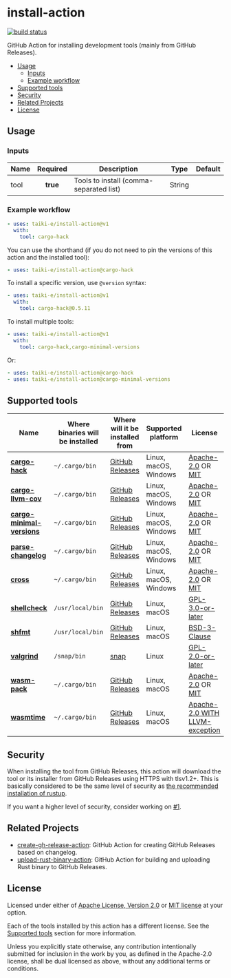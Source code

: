 # install-action

[![build status](https://img.shields.io/github/workflow/status/taiki-e/install-action/CI/main?style=flat-square&logo=github)](https://github.com/taiki-e/install-action/actions)

GitHub Action for installing development tools (mainly from GitHub Releases).

- [Usage](#usage)
  - [Inputs](#inputs)
  - [Example workflow](#example-workflow)
- [Supported tools](#supported-tools)
- [Security](#security)
- [Related Projects](#related-projects)
- [License](#license)

## Usage

### Inputs

| Name | Required | Description | Type | Default |
| ---- |:--------:| ----------- | ---- | ------- |
| tool | **true** | Tools to install (comma-separated list) | String | |

### Example workflow

```yaml
- uses: taiki-e/install-action@v1
  with:
    tool: cargo-hack
```

You can use the shorthand (if you do not need to pin the versions of this action and the installed tool):

```yaml
- uses: taiki-e/install-action@cargo-hack
```

To install a specific version, use `@version` syntax:

```yaml
- uses: taiki-e/install-action@v1
  with:
    tool: cargo-hack@0.5.11
```

To install multiple tools:

```yaml
- uses: taiki-e/install-action@v1
  with:
    tool: cargo-hack,cargo-minimal-versions
```

Or:

```yaml
- uses: taiki-e/install-action@cargo-hack
- uses: taiki-e/install-action@cargo-minimal-versions
```

## Supported tools

<!--
License should use SPDX license identifiers.
https://spdx.org/licenses
-->

| Name | Where binaries will be installed | Where will it be installed from | Supported platform | License |
| ---- | -------------------------------- | ------------------------------- | ------------------ | ------- |
| [**cargo-hack**](https://github.com/taiki-e/cargo-hack) | `~/.cargo/bin` | [GitHub Releases](https://github.com/taiki-e/cargo-hack/releases) | Linux, macOS, Windows | [Apache-2.0](https://github.com/taiki-e/cargo-hack/blob/HEAD/LICENSE-APACHE) OR [MIT](https://github.com/taiki-e/cargo-hack/blob/HEAD/LICENSE-MIT) |
| [**cargo-llvm-cov**](https://github.com/taiki-e/cargo-llvm-cov) | `~/.cargo/bin` | [GitHub Releases](https://github.com/taiki-e/cargo-llvm-cov/releases) | Linux, macOS, Windows | [Apache-2.0](https://github.com/taiki-e/cargo-llvm-cov/blob/HEAD/LICENSE-APACHE) OR [MIT](https://github.com/taiki-e/cargo-llvm-cov/blob/HEAD/LICENSE-MIT) |
| [**cargo-minimal-versions**](https://github.com/taiki-e/cargo-minimal-versions) | `~/.cargo/bin` | [GitHub Releases](https://github.com/taiki-e/cargo-minimal-versions/releases) | Linux, macOS, Windows | [Apache-2.0](https://github.com/taiki-e/cargo-minimal-versions/blob/HEAD/LICENSE-APACHE) OR [MIT](https://github.com/taiki-e/cargo-minimal-versions/blob/HEAD/LICENSE-MIT) |
| [**parse-changelog**](https://github.com/taiki-e/parse-changelog) | `~/.cargo/bin` | [GitHub Releases](https://github.com/taiki-e/parse-changelog/releases) | Linux, macOS, Windows | [Apache-2.0](https://github.com/taiki-e/parse-changelog/blob/HEAD/LICENSE-APACHE) OR [MIT](https://github.com/taiki-e/parse-changelog/blob/HEAD/LICENSE-MIT) |
| [**cross**](https://github.com/rust-embedded/cross) | `~/.cargo/bin` | [GitHub Releases](https://github.com/rust-embedded/cross/releases) | Linux, macOS, Windows | [Apache-2.0](https://github.com/rust-embedded/cross/blob/HEAD/LICENSE-APACHE) OR [MIT](https://github.com/rust-embedded/cross/blob/HEAD/LICENSE-MIT) |
| [**shellcheck**](https://www.shellcheck.net) | `/usr/local/bin` | [GitHub Releases](https://github.com/koalaman/shellcheck/releases) | Linux, macOS | [GPL-3.0-or-later](https://github.com/koalaman/shellcheck/blob/HEAD/LICENSE) |
| [**shfmt**](https://github.com/mvdan/sh) | `/usr/local/bin` | [GitHub Releases](https://github.com/mvdan/sh/releases) | Linux, macOS | [BSD-3-Clause](https://github.com/mvdan/sh/blob/HEAD/LICENSE) |
| [**valgrind**](https://valgrind.org) | `/snap/bin` | [snap](https://snapcraft.io/install/valgrind/ubuntu) | Linux | [GPL-2.0-or-later](https://valgrind.org/docs/manual/license.gpl.html) |
| [**wasm-pack**](https://github.com/rustwasm/wasm-pack) | `~/.cargo/bin` | [GitHub Releases](https://github.com/rustwasm/wasm-pack/releases) | Linux, macOS | [Apache-2.0](https://github.com/rustwasm/wasm-pack/blob/HEAD/LICENSE-APACHE) OR [MIT](https://github.com/rustwasm/wasm-pack/blob/HEAD/LICENSE-MIT) |
| [**wasmtime**](https://github.com/bytecodealliance/wasmtime) | `~/.cargo/bin` | [GitHub Releases](https://github.com/bytecodealliance/wasmtime/releases) | Linux, macOS | [Apache-2.0 WITH LLVM-exception](https://github.com/bytecodealliance/wasmtime/blob/HEAD/LICENSE) |

<!-- TODO:
| [**cmake**](https://cmake.org) | | [GitHub Releases](https://github.com/Kitware/CMake/releases) | Linux, macOS, Windows | [BSD-3-Clause](https://github.com/Kitware/CMake/blob/HEAD/Copyright.txt) |
-->

## Security

When installing the tool from GitHub Releases, this action will download the tool or its installer from GitHub Releases using HTTPS with tlsv1.2+. This is basically considered to be the same level of security as [the recommended installation of rustup](https://www.rust-lang.org/tools/install).

If you want a higher level of security, consider working on [#1](https://github.com/taiki-e/install-action/issues/1).

## Related Projects

- [create-gh-release-action]: GitHub Action for creating GitHub Releases based on changelog.
- [upload-rust-binary-action]: GitHub Action for building and uploading Rust binary to GitHub Releases.

[create-gh-release-action]: https://github.com/taiki-e/create-gh-release-action
[upload-rust-binary-action]: https://github.com/taiki-e/upload-rust-binary-action

## License

Licensed under either of [Apache License, Version 2.0](LICENSE-APACHE) or
[MIT license](LICENSE-MIT) at your option.

Each of the tools installed by this action has a different license. See the [Supported tools](#supported-tools) section for more information.

Unless you explicitly state otherwise, any contribution intentionally submitted
for inclusion in the work by you, as defined in the Apache-2.0 license, shall
be dual licensed as above, without any additional terms or conditions.
